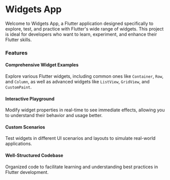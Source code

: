 # Widgets App

Welcome to Widgets App, a Flutter application designed specifically to explore, test, and practice with Flutter's wide range of widgets. This project is ideal for developers who want to learn, experiment, and enhance their Flutter skills.

### Features

#### Comprehensive Widget Examples
Explore various Flutter widgets, including common ones like `Container`, `Row`, and `Column`, as well as advanced widgets like `ListView`, `GridView`, and `CustomPaint`.

#### Interactive Playground
Modify widget properties in real-time to see immediate effects, allowing you to understand their behavior and usage better.

#### Custom Scenarios
Test widgets in different UI scenarios and layouts to simulate real-world applications.

#### Well-Structured Codebase
Organized code to facilitate learning and understanding best practices in Flutter development.
